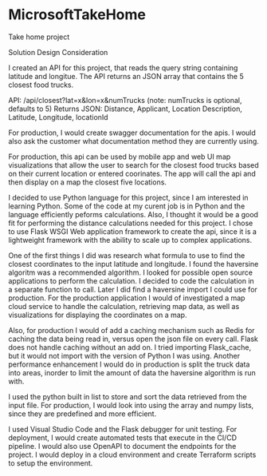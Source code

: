 # MicrosoftTakeHome
Take home project

Solution Design Consideration

I created an API for this project, that reads the query string containing latitude and longitue.  The API returns an JSON array that contains the 5 closest food trucks.

API: /api/closest?lat=x&lon=x&numTrucks  (note: numTrucks is optional, defaults to 5)
Returns JSON: Distance, Applicant, Location Description, Latitude, Longitude, locationId 

For production, I would create swagger documentation for the apis.  I would also ask the customer what documentation method they are currently using.

For production, this api can be used by mobile app and web UI map visualizations that allow the user to search for the closest food trucks based on their current location or entered coorinates.  The app will call the api and then display on a map the closest five locations.

I decided to use Python language for this project, since I am interested in learning Python.  Some of the code at my curent job is in Python and the language efficiently peforms calculations.  Also, I thought it would be a good fit for performing the distance calculations needed for this project.  I chose to use Flask WSGI Web application framework to create the api, since it is a lightweight framework with the ability to scale up to complex applications. 

One of the first things I did was research what formula to use to find the closest coordinates to the input latitude and longitude. I found the haversine algoritm was a recommended algorithm.  I looked for possible open source applications to perform the calculation.  I decided to code the calculation in a separate function to call.  Later I did find a haversine import I could use for production. For the production application I would of investigated a map cloud service to handle the calculation, retrieving map data, as well as visualizations for displaying the coordinates on a map.  

Also, for production I would of add a caching mechanism such as Redis for caching the data being read in, versus open the json file on every call.  Flask does not handle caching without an add on.  I tried importing Flask_cache, but it would not import with the version of Python I was using. Another performance enhancement I would do in production is split the truck data into areas, inorder to limit the amount of data the haversine algorithm is run with.

I used the python built in list to store and sort the data retrieved from the input file.  For production, I would look into using the array and numpy lists, since they are predefined and more efficient. 

I used Visual Studio Code and the Flask debugger for unit testing.  For deployment, I would create automated tests that execute in the CI/CD pipeline.  I would also use OpenAPI to document the endpoints for the project.  I would deploy in a cloud environment and create Terraform scripts to setup the environment. 
